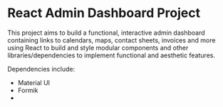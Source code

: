 # React Admin Dashboard Project

This project aims to build a functional, interactive admin dashboard containing links to calendars, maps, contact sheets, invoices and more using React to build and style modular components and other libraries/dependencies to implement functional and aesthetic features.

Dependencies include:

- Material UI
- Formik
-
